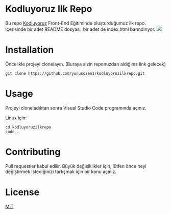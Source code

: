 # Kodluyoruz Ilk Repo
Bu repo [Kodluyoruz](https://kodluyoruz.org/) Front-End Eğitiminde oluşturduğumuz ilk repo. İçerisinde bir adet README dosyası, bir adet de index.html barındırıyor.
![]("C:/Users/emre/Desktop/kodluyoruzilkrepo/ödev1_resim.png")
# Installation
Öncelikle projeyi clonelayın. (Buraya sizin reponuzdan aldığınız link gelecek)

` git clone https://github.com/yunusozen1/kodluyoruzilkrepo.git `

# Usage
Projeyi cloneladıktan sonra Visual Studio Code programında açınız.

Linux için:
```
cd kodluyoruzilkrepo 
code .

```



# Contributing
Pull requestler kabul edilir. Büyük değişiklikler için, lütfen önce neyi değiştirmek istediğinizi tartışmak için bir konu açınız.
# License
[MIT](https://choosealicense.com/licenses/mit/)